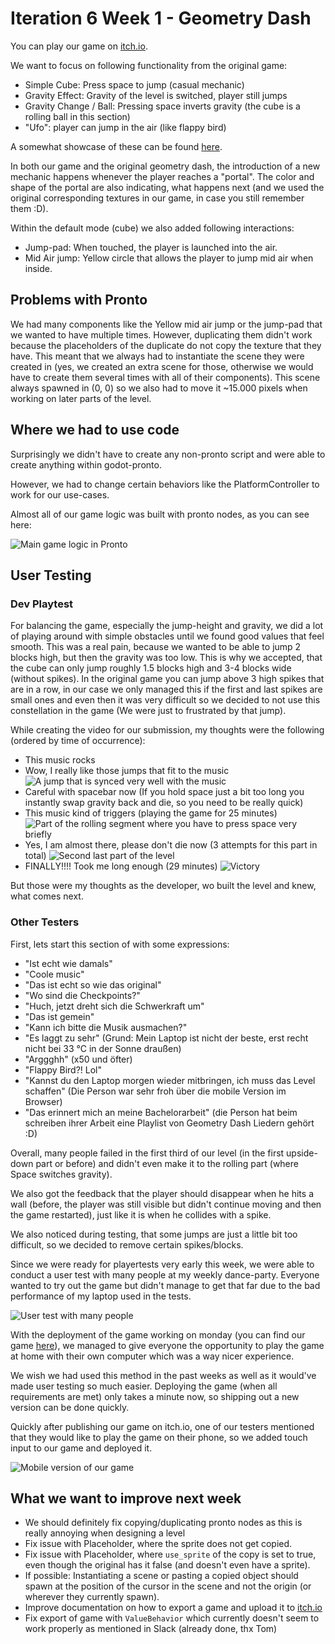 # Iteration 6 Week 1 - Geometry Dash

You can play our game on [itch.io](https://finnxyz.itch.io/geometry-dash).

We want to focus on following functionality from the original game:

- Simple Cube: Press space to jump (casual mechanic)
- Gravity Effect: Gravity of the level is switched, player still jumps
- Gravity Change / Ball: Pressing space inverts gravity (the cube is a rolling ball in this section)
- "Ufo": player can jump in the air (like flappy bird)

A somewhat showcase of these can be found [here](https://www.youtube.com/watch?v=lvq9UTK0GPQ&t=288s).

In both our game and the original geometry dash, the introduction of a new mechanic happens whenever the player reaches a "portal". The color and shape of the portal are also indicating, what happens next (and we used the original corresponding textures in our game, in case you still remember them :D).

Within the default mode (cube) we also added following interactions:

- Jump-pad: When touched, the player is launched into the air.
- Mid Air jump: Yellow circle that allows the player to jump mid air when inside.

## Problems with Pronto

We had many components like the Yellow mid air jump or the jump-pad that we wanted to have multiple times. However, duplicating them didn't work because the placeholders of the duplicate do not copy the texture that they have. This meant that we always had to instantiate the scene they were created in (yes, we created an extra scene for those, otherwise we would have to create them several times with all of their components). This scene always spawned in (0, 0) so we also had to move it ~15.000 pixels when working on later parts of the level.

## Where we had to use code

Surprisingly we didn't have to create any non-pronto script and were able to create anything within godot-pronto.

However, we had to change certain behaviors like the PlatformController to work for our use-cases.

Almost all of our game logic was built with pronto nodes, as you can see here:

![Main game logic in Pronto](i6w1_main_game_logic.png)

## User Testing

### Dev Playtest

For balancing the game, especially the jump-height and gravity, we did a lot of playing around with simple obstacles until we found good values that feel smooth. This was a real pain, because we wanted to be able to jump 2 blocks high, but then the gravity was too low. This is why we accepted, that the cube can only jump roughly 1.5 blocks high and 3-4 blocks wide (without spikes). In the original game you can jump above 3 high spikes that are in a row, in our case we only managed this if the first and last spikes are small ones and even then it was very difficult so we decided to not use this constellation in the game (We were just to frustrated by that jump).

While creating the video for our submission, my thoughts were the following (ordered by time of occurrence):

- This music rocks
- Wow, I really like those jumps that fit to the music
![A jump that is synced very well with the music](i6w1_satisfying_jump_to_music.png)
- Careful with spacebar now (If you hold space just a bit too long you instantly swap gravity back and die, so you need to be really quick)
- This music kind of triggers (playing the game for 25 minutes)
![Part of the rolling segment where you have to press space very briefly](i6w1_rolling_annoying_part.png)
- Yes, I am almost there, please don't die now (3 attempts for this part in total)
![Second last part of the level](i6w1_almost_there.png)
- FINALLY!!!! Took me long enough (29 minutes)
![Victory](i6w1_goal.png)

But those were my thoughts as the developer, wo built the level and knew, what comes next.

### Other Testers

First, lets start this section of with some expressions:

- "Ist echt wie damals"
- "Coole music"
- "Das ist echt so wie das original"
- "Wo sind die Checkpoints?"
- "Huch, jetzt dreht sich die Schwerkraft um"
- "Das ist gemein"
- "Kann ich bitte die Musik ausmachen?"
- "Es laggt zu sehr" (Grund: Mein Laptop ist nicht der beste, erst recht nicht bei 33 °C in der Sonne draußen)
- "Arggghh" (x50 und öfter)
- "Flappy Bird?! Lol"
- "Kannst du den Laptop morgen wieder mitbringen, ich muss das Level schaffen" (Die Person war sehr froh über die mobile Version im Browser)
- "Das erinnert mich an meine Bachelorarbeit" (die Person hat beim schreiben ihrer Arbeit eine Playlist von Geometry Dash Liedern gehört :D)

Overall, many people failed in the first third of our level (in the first upside-down part or before) and didn't even make it to the rolling part (where Space switches gravity).

We also got the feedback that the player should disappear when he hits a wall (before, the player was still visible but didn't continue moving and then the game restarted), just like it is when he collides with a spike.

We also noticed during testing, that some jumps are just a little bit too difficult, so we decided to remove certain spikes/blocks.

Since we were ready for playertests very early this week, we were able to conduct a user test with many people at my weekly dance-party. Everyone wanted to try out the game but didn't manage to get that far due to the bad performance of my laptop used in the tests.

![User test with many people](i6w1_user_test.jpg)

With the deployment of the game working on monday (you can find our game [here](https://finnxyz.itch.io/geometry-dash)), we managed to give everyone the opportunity to play the game at home with their own computer which was a way nicer experience.

We wish we had used this method in the past weeks as well as it would've made user testing so much easier. Deploying the game (when all requirements are met) only takes a minute now, so shipping out a new version can be done quickly.

Quickly after publishing our game on itch.io, one of our testers mentioned that they would like to play the game on their phone, so we added touch input to our game and deployed it.

![Mobile version of our game](i6w1_mobile_version.png)

## What we want to improve next week

- We should definitely fix copying/duplicating pronto nodes as this is really annoying when designing a level
- Fix issue with Placeholder, where the sprite does not get copied.
- Fix issue with Placeholder, where `use_sprite` of the copy is set to true, even though the original has it false (and doesn't even have a sprite).
- If possible: Instantiating a scene or pasting a copied object should spawn at the position of the cursor in the scene and not the origin (or wherever they currently spawn).
- Improve documentation on how to export a game and upload it to [itch.io](https://itch.io)
- Fix export of game with `ValueBehavior` which currently doesn't seem to work properly as mentioned in Slack (already done, thx Tom)

